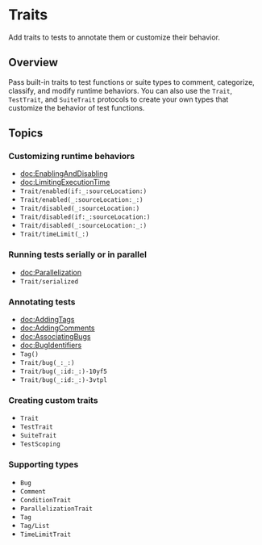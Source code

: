 # Traits

<!--
This source file is part of the Swift.org open source project

Copyright (c) 2023–2024 Apple Inc. and the Swift project authors
Licensed under Apache License v2.0 with Runtime Library Exception

See https://swift.org/LICENSE.txt for license information
See https://swift.org/CONTRIBUTORS.txt for Swift project authors
-->

Add traits to tests to annotate them or customize their behavior.

## Overview

Pass built-in traits to test functions or suite types to comment, categorize, 
classify, and modify runtime behaviors. You can also use the ``Trait``, ``TestTrait``, 
and ``SuiteTrait`` protocols to create your own types that customize the 
behavior of test functions.

## Topics

### Customizing runtime behaviors

- <doc:EnablingAndDisabling>
- <doc:LimitingExecutionTime>
- ``Trait/enabled(if:_:sourceLocation:)``
- ``Trait/enabled(_:sourceLocation:_:)``
- ``Trait/disabled(_:sourceLocation:)``
- ``Trait/disabled(if:_:sourceLocation:)``
- ``Trait/disabled(_:sourceLocation:_:)``
- ``Trait/timeLimit(_:)``

### Running tests serially or in parallel

- <doc:Parallelization>
- ``Trait/serialized``

### Annotating tests

- <doc:AddingTags>
- <doc:AddingComments>
- <doc:AssociatingBugs>
- <doc:BugIdentifiers>
- ``Tag()``
- ``Trait/bug(_:_:)``
- ``Trait/bug(_:id:_:)-10yf5``
- ``Trait/bug(_:id:_:)-3vtpl``

### Creating custom traits

- ``Trait``
- ``TestTrait``
- ``SuiteTrait``
- ``TestScoping``

### Supporting types

- ``Bug``
- ``Comment``
- ``ConditionTrait``
- ``ParallelizationTrait``
- ``Tag``
- ``Tag/List``
- ``TimeLimitTrait``
